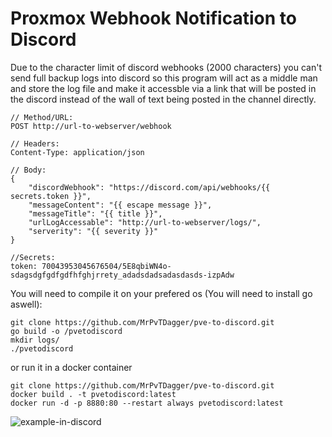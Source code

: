 # Proxmox Webhook Notification to Discord

Due to the character limit of discord webhooks (2000 characters) you can't send full backup logs into discord so this program will act as a middle man and store the log file and make it accessble via a link that will be posted in the discord instead of the wall of text being posted in the channel directly.

```
// Method/URL:
POST http://url-to-webserver/webhook

// Headers:
Content-Type: application/json

// Body:
{
    "discordWebhook": "https://discord.com/api/webhooks/{{ secrets.token }}",
    "messageContent": "{{ escape message }}",
    "messageTitle": "{{ title }}",
    "urlLogAccessable": "http://url-to-webserver/logs/",
    "serverity": "{{ severity }}"
}

//Secrets:
token: 70043953045676504/5E8qbiWN4o-sdagsdgfgdfgdfhfghjrrety_adadsdadsadasdasds-izpAdw
```

You will need to compile it on your prefered os (You will need to install go aswell):
```
git clone https://github.com/MrPvTDagger/pve-to-discord.git
go build -o /pvetodiscord
mkdir logs/
./pvetodiscord
```
or run it in a docker container
```
git clone https://github.com/MrPvTDagger/pve-to-discord.git
docker build . -t pvetodiscord:latest
docker run -d -p 8880:80 --restart always pvetodiscord:latest
```
![example-in-discord](https://cdn.oki.cx/files/r3p4gxa1y7kg4gei5wvhq2p03.png)
